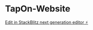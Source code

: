 # TapOn-Website

[Edit in StackBlitz next generation editor ⚡️](https://stackblitz.com/~/github.com/JMNaveeth/TapOn-Website)